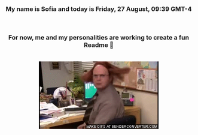 


<div align="center">
<h3 >My name is Sofia and today is Friday, 27 August, 09:39 GMT-4</h3><br>
<h3 >For now, me and my personalities are working to create a fun Readme 👋
</h3><br>
<img src='img/dwight.gif' alt='working...'/>
</div>
